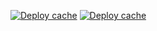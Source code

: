 [![Deploy cache](https://github.com/JuanNaCl/clase_3/actions/workflows/cache_deploy.yaml/badge.svg?event=page_build)](https://github.com/JuanNaCl/clase_3/actions/workflows/cache_deploy.yaml)
[![Deploy cache](https://github.com/JuanNaCl/clase_3/actions/workflows/cache_deploy.yaml/badge.svg)](https://github.com/JuanNaCl/clase_3/actions/workflows/cache_deploy.yaml)